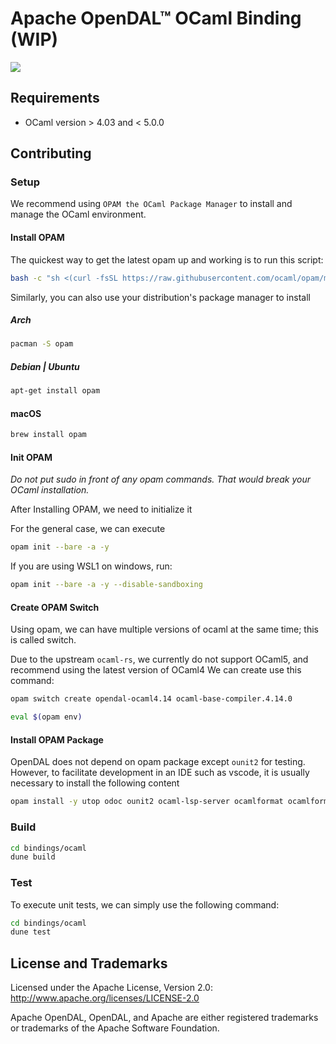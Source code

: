 # Apache OpenDAL™ OCaml Binding (WIP)

[![](https://img.shields.io/badge/status-unreleased-red)](https://opendal.apache.org/bindings/ocaml)

## Requirements

* OCaml version > 4.03 and < 5.0.0

## Contributing

### Setup

We recommend using `OPAM the OCaml Package Manager` to install and manage the OCaml environment.

#### Install OPAM

The quickest way to get the latest opam up and working is to run this script:

```bash
bash -c "sh <(curl -fsSL https://raw.githubusercontent.com/ocaml/opam/master/shell/install.sh)"
```

Similarly, you can also use your distribution's package manager to install

##### Arch

```bash
pacman -S opam
```

##### Debian | Ubuntu

```bash
apt-get install opam
```

#### macOS

```bash
brew install opam
```

#### Init OPAM

*Do not put sudo in front of any opam commands. That would break your OCaml installation.*

After Installing OPAM, we need to initialize it

For the general case, we can execute

```bash
opam init --bare -a -y
```

If you are using WSL1 on windows, run:

```bash
opam init --bare -a -y --disable-sandboxing
```

#### Create OPAM Switch

Using opam, we can have multiple versions of ocaml at the same time; this is called switch.

Due to the upstream `ocaml-rs`, we currently do not support OCaml5, and recommend using the latest version of OCaml4
We can create use this command:

```bash
opam switch create opendal-ocaml4.14 ocaml-base-compiler.4.14.0

eval $(opam env)
```

#### Install OPAM Package

OpenDAL does not depend on opam package except `ounit2` for testing.
However, to facilitate development in an IDE such as vscode, it is usually necessary to install the following content

```bash
opam install -y utop odoc ounit2 ocaml-lsp-server ocamlformat ocamlformat-rpc
```

### Build

```bash
cd bindings/ocaml
dune build
```

### Test

To execute unit tests, we can simply use the following command:

```bash
cd bindings/ocaml
dune test
```

## License and Trademarks

Licensed under the Apache License, Version 2.0: http://www.apache.org/licenses/LICENSE-2.0

Apache OpenDAL, OpenDAL, and Apache are either registered trademarks or trademarks of the Apache Software Foundation.
